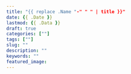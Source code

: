 ```yaml
---
title: "{{ replace .Name "-" " " | title }}"
date: {{ .Date }}
lastmod: {{ .Data }}
draft: true
categories: [""] 
tags: [""]
slug: ""
description: ""
keywords: ""
featured_image:
---
```

